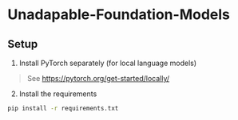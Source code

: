 # Unadapable-Foundation-Models

## Setup

1. Install PyTorch separately (for local language models)
> See https://pytorch.org/get-started/locally/

2. Install the requirements
```bash
pip install -r requirements.txt
```